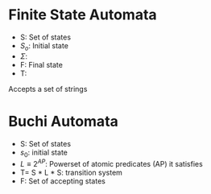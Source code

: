 # Finite State Automata
- S: Set of states
- $S_o$: Initial state
- $\Sigma$: 
- F: Final state
- T: 

Accepts a set of strings


# Buchi Automata
- S: Set of states
- $s_0$: initial state
- $L\equiv 2^{AP}$: Powerset of atomic predicates (AP) it satisfies
- T= S * L * S: transition system
- F: Set of accepting states

